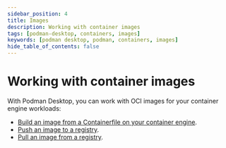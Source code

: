 ```yaml
---
sidebar_position: 4
title: Images
description: Working with container images
tags: [podman-desktop, containers, images]
keywords: [podman desktop, podman, containers, images]
hide_table_of_contents: false
---
```


# Working with container images

With Podman Desktop, you can work with OCI images for your container engine workloads:

- [Build an image from a Containerfile on your container engine](/docs/working-with-containers/images/building-an-image).
- [Push an image to a registry](/docs/working-with-containers/images/pushing-an-image-to-a-registry).
- [Pull an image from a registry](/docs/working-with-containers/images/pulling-an-image).
